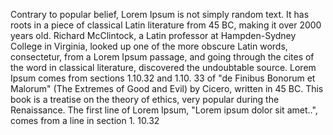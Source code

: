 Contrary to popular belief, Lorem Ipsum is not simply random text. It
 has roots in a piece of classical Latin literature from 45 BC, making 
 it over 2000 years old. Richard McClintock, a Latin professor at 
 Hampden-Sydney College in Virginia, looked up one of the more obscure 
 Latin words, consectetur, from a Lorem Ipsum passage, and going 
 through the cites of the word in classical literature, discovered the 
 undoubtable source. Lorem Ipsum comes from sections 1.10.32 and 1.10.
 33 of "de Finibus Bonorum et Malorum" (The Extremes of Good and Evil) 
 by Cicero, written in 45 BC. This book is a treatise on the theory of 
 ethics, very popular during the Renaissance. The first line of Lorem 
 Ipsum, "Lorem ipsum dolor sit amet..", comes from a line in section 1.
 10.32